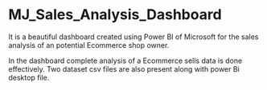 # MJ_Sales_Analysis_Dashboard
It is a beautiful dashboard created using Power BI of Microsoft for the sales analysis of an potential Ecommerce shop owner. 

In the dashboard complete analysis of a Ecommerce sells data is done effectively. Two dataset csv files are also present along with power Bi desktop file.




